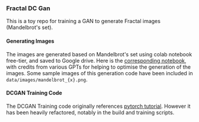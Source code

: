 ### Fractal DC Gan

This is a toy repo for training a GAN to generate Fractal images (Mandelbrot's set). 

#### Generating Images

The images are generated based on Mandelbrot's set using colab notebook free-tier, and saved to
Google drive. Here is the [corresponding notebook](https://colab.research.google.com/drive/1MlhzkKnppuJw9iWEPKRrKaeEn4H2zZMi?usp=sharing), with credits from various GPTs for helping to optimise the generation of the images. Some sample images of this generation code have been included in `data/images/mandelbrot_{x}.png`.

#### DCGAN Training Code

The DCGAN Training code originally references [pytorch tutorial](https://pytorch.org/tutorials/beginner/dcgan_faces_tutorial.html). However it has been heavily refactored, notably in the build and training scripts.


 
